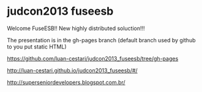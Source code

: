 judcon2013 fuseesb
==================

Welcome FuseESB!! New highly distributed soluction!!!

The presentation is in the gh-pages branch (default branch used by github to you put static HTML)

https://github.com/luan-cestari/judcon2013_fuseesb/tree/gh-pages

http://luan-cestari.github.io/judcon2013_fuseesb/#/

http://superseniordevelopers.blogspot.com.br/
